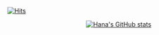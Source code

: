 [![Hits](https://hits.seeyoufarm.com/api/count/incr/badge.svg?url=https%3A%2F%2Fgithub.com%2Fhanakim120&count_bg=%23CA8EDF&title_bg=%23BEBEBE&icon=&icon_color=%23C4C4C4&title=hits&edge_flat=false)](https://hits.seeyoufarm.com)

<div align=center>
	

[![Hana's GitHub stats](https://github-readme-stats.vercel.app/api?username=hanakim120)](https://github.com/hanakim120/github-readme-stats)

</div>
